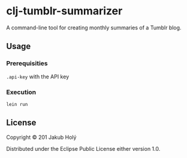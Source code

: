 # clj-tumblr-summarizer

A command-line tool for creating monthly summaries of a Tumblr blog.

## Usage

### Prerequisities

`.api-key` with the API key

### Execution

    lein run

## License

Copyright © 201 Jakub Holý

Distributed under the Eclipse Public License either version 1.0. 
